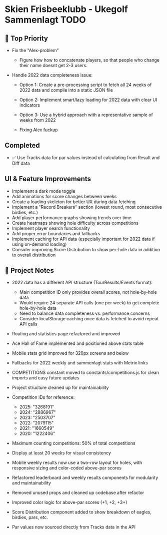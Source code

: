 # Skien Frisbeeklubb - Ukegolf Sammenlagt TODO

## 🥇 Top Priority

- Fix the "Alex-problem"

  - Figure how how to concatenate players, so that people who change their name doesnt get 2-3 users.

- Handle 2022 data completeness issue:

  - Option 1: Create a pre-processing script to fetch all 24 weeks of 2022 data and compile into a static JSON file
  - Option 2: Implement smart/lazy loading for 2022 data with clear UI indicators
  - Option 3: Use a hybrid approach with a representative sample of weeks from 2022

  - Fixing Alex fuckup

## Completed

- ✅ Use Tracks data for par values instead of calculating from Result and Diff data

## UI & Feature Improvements

- Implement a dark mode toggle
- Add animations for score changes between weeks
- Create a loading skeleton for better UX during data fetching
- Implement a "Record Breakers" section (lowest round, most consecutive birdies, etc.)
- Add player performance graphs showing trends over time
- Create heatmaps showing hole difficulty across competitions
- Implement player search functionality
- Add proper error boundaries and fallbacks
- Implement caching for API data (especially important for 2022 data if using on-demand loading)
- Consider improving Score Distribution to show per-hole data in addition to overall distribution

## 📝 Project Notes

- 2022 data has a different API structure (TourResults/Events format):

  - Main competition ID only provides overall scores, not hole-by-hole data
  - Would require 24 separate API calls (one per week) to get complete hole-by-hole data
  - Need to balance data completeness vs. performance concerns
  - Consider localStorage caching once data is fetched to avoid repeat API calls

- Routing and statistics page refactored and improved
- Ace Hall of Fame implemented and positioned above stats table
- Mobile stats grid improved for 320px screens and below
- Fallbacks for 2022 weekly and sammenlagt stats with Metrix links
- COMPETITIONS constant moved to constants/competitions.js for clean imports and easy future updates
- Project structure cleaned up for maintainability
- Competition IDs for reference:
  - 2025: "3268191"
  - 2024: "2886967"
  - 2023: "2503707"
  - 2022: "2079115"
  - 2021: "1660549"
  - 2020: "1222406"
- Maximum counting competitions: 50% of total competitions
- Display at least 20 weeks for visual consistency
- Mobile weekly results now use a two-row layout for holes, with responsive sizing and color-coded above-par scores
- Refactored leaderboard and weekly results components for modularity and maintainability
- Removed unused props and cleaned up codebase after refactor
- Improved color logic for above-par scores (+1, +2, +3+)
- Score Distribution component added to show breakdown of eagles, birdies, pars, etc.
- Par values now sourced directly from Tracks data in the API
